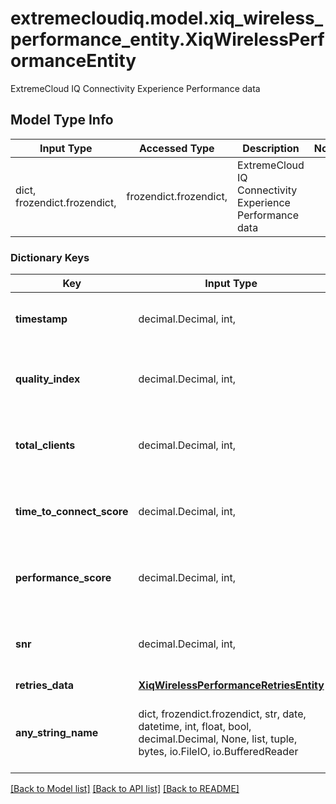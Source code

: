 # extremecloudiq.model.xiq_wireless_performance_entity.XiqWirelessPerformanceEntity

ExtremeCloud IQ Connectivity Experience Performance data

## Model Type Info
Input Type | Accessed Type | Description | Notes
------------ | ------------- | ------------- | -------------
dict, frozendict.frozendict,  | frozendict.frozendict,  | ExtremeCloud IQ Connectivity Experience Performance data | 

### Dictionary Keys
Key | Input Type | Accessed Type | Description | Notes
------------ | ------------- | ------------- | ------------- | -------------
**timestamp** | decimal.Decimal, int,  | decimal.Decimal,  | The timestamp | value must be a 64 bit integer
**quality_index** | decimal.Decimal, int,  | decimal.Decimal,  | The quality index | [optional] value must be a 32 bit integer
**total_clients** | decimal.Decimal, int,  | decimal.Decimal,  | The total clients | [optional] value must be a 32 bit integer
**time_to_connect_score** | decimal.Decimal, int,  | decimal.Decimal,  | The time to connect score | [optional] value must be a 32 bit integer
**performance_score** | decimal.Decimal, int,  | decimal.Decimal,  | The performance score | [optional] value must be a 32 bit integer
**snr** | decimal.Decimal, int,  | decimal.Decimal,  | The average snr | [optional] value must be a 32 bit integer
**retries_data** | [**XiqWirelessPerformanceRetriesEntity**](XiqWirelessPerformanceRetriesEntity.md) | [**XiqWirelessPerformanceRetriesEntity**](XiqWirelessPerformanceRetriesEntity.md) |  | [optional] 
**any_string_name** | dict, frozendict.frozendict, str, date, datetime, int, float, bool, decimal.Decimal, None, list, tuple, bytes, io.FileIO, io.BufferedReader | frozendict.frozendict, str, BoolClass, decimal.Decimal, NoneClass, tuple, bytes, FileIO | any string name can be used but the value must be the correct type | [optional]

[[Back to Model list]](../../README.md#documentation-for-models) [[Back to API list]](../../README.md#documentation-for-api-endpoints) [[Back to README]](../../README.md)

